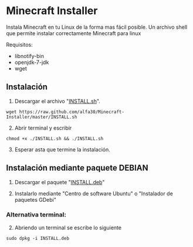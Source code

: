 Minecraft Installer
===================

Instala Minecraft en tu Linux de la forma mas fácil posible. Un archivo shell que permite instalar correctamente Minecraft para linux

Requisitos:
 - libnotify-bin
 - openjdk-7-jdk
 - wget

Instalación
-----------

1) Descargar el archivo "[INSTALL.sh](https://raw.github.com/alfa30/Minecraft-Installer/master/INSTALL.sh)".
```
wget https://raw.github.com/alfa30/Minecraft-Installer/master/INSTALL.sh
```
2) Abrir terminal y escribir
```
chmod +x ./INSTALL.sh && ./INSTALL.sh
```
3) Esperar asta que termine la instalación.

Instalación mediante paquete DEBIAN
-----------------------------------

1) Descargar el paquete "[INSTALL.deb](https://github.com/alfa30/Minecraft-Installer/blob/master/INSTALL.deb?raw=true)"

2) Instalarlo mediante "Centro de software Ubuntu" o "Instalador de paquetes GDebi"

### Alternativa terminal:

2) Abriendo un terminal se escribe lo siguiente
```
sudo dpkg -i INSTALL.deb
```


